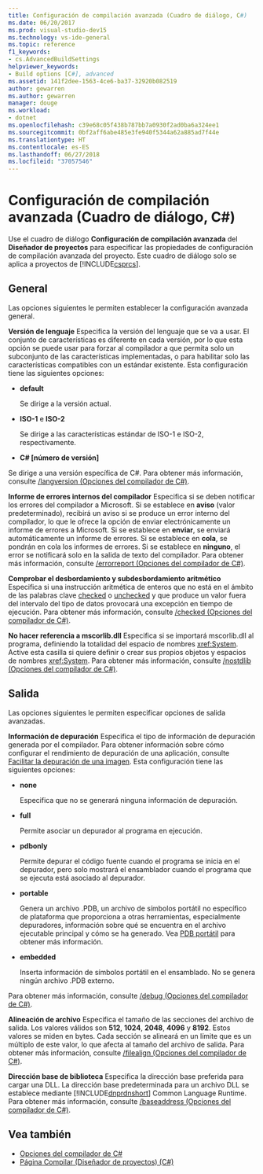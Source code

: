 ```yaml
---
title: Configuración de compilación avanzada (Cuadro de diálogo, C#)
ms.date: 06/20/2017
ms.prod: visual-studio-dev15
ms.technology: vs-ide-general
ms.topic: reference
f1_keywords:
- cs.AdvancedBuildSettings
helpviewer_keywords:
- Build options [C#], advanced
ms.assetid: 141f2dee-1563-4ce6-ba37-32920b082519
author: gewarren
ms.author: gewarren
manager: douge
ms.workload:
- dotnet
ms.openlocfilehash: c39e68c05f438b787bb7a0930f2ad0ba6a324ee1
ms.sourcegitcommit: 0bf2aff6abe485e3fe940f5344a62a885ad7f44e
ms.translationtype: HT
ms.contentlocale: es-ES
ms.lasthandoff: 06/27/2018
ms.locfileid: "37057546"
---
```

# <a name="advanced-build-settings-dialog-box-c"></a>Configuración de compilación avanzada (Cuadro de diálogo, C#)

Use el cuadro de diálogo **Configuración de compilación avanzada** del **Diseñador de proyectos** para especificar las propiedades de configuración de compilación avanzada del proyecto. Este cuadro de diálogo solo se aplica a proyectos de [!INCLUDE[csprcs](../../data-tools/includes/csprcs_md.md)].

## <a name="general"></a>General

 Las opciones siguientes le permiten establecer la configuración avanzada general.

 **Versión de lenguaje** Especifica la versión del lenguaje que se va a usar. El conjunto de características es diferente en cada versión, por lo que esta opción se puede usar para forzar al compilador a que permita solo un subconjunto de las características implementadas, o para habilitar solo las características compatibles con un estándar existente. Esta configuración tiene las siguientes opciones:

 - **default**

   Se dirige a la versión actual.

- **ISO-1** e **ISO-2**

  Se dirige a las características estándar de ISO-1 e ISO-2, respectivamente.

- **C# [número de versión]**

 Se dirige a una versión específica de C#. Para obtener más información, consulte [/langversion (Opciones del compilador de C#)](/dotnet/csharp/language-reference/compiler-options/langversion-compiler-option).


 **Informe de errores internos del compilador** Especifica si se deben notificar los errores del compilador a Microsoft. Si se establece en **aviso** (valor predeterminado), recibirá un aviso si se produce un error interno del compilador, lo que le ofrece la opción de enviar electrónicamente un informe de errores a Microsoft. Si se establece en **enviar**, se enviará automáticamente un informe de errores. Si se establece en **cola**, se pondrán en cola los informes de errores. Si se establece en **ninguno**, el error se notificará solo en la salida de texto del compilador. Para obtener más información, consulte [/errorreport (Opciones del compilador de C#)](/dotnet/csharp/language-reference/compiler-options/errorreport-compiler-option).

 **Comprobar el desbordamiento y subdesbordamiento aritmético** Especifica si una instrucción aritmética de enteros que no está en el ámbito de las palabras clave [checked](/dotnet/csharp/language-reference/keywords/checked) o [unchecked](/dotnet/csharp/language-reference/keywords/unchecked) y que produce un valor fuera del intervalo del tipo de datos provocará una excepción en tiempo de ejecución. Para obtener más información, consulte [/checked (Opciones del compilador de C#)](/dotnet/csharp/language-reference/compiler-options/checked-compiler-option).

 **No hacer referencia a mscorlib.dll** Especifica si se importará mscorlib.dll al programa, definiendo la totalidad del espacio de nombres <xref:System>. Active esta casilla si quiere definir o crear sus propios objetos y espacios de nombres <xref:System>. Para obtener más información, consulte [/nostdlib (Opciones del compilador de C#)](/dotnet/csharp/language-reference/compiler-options/nostdlib-compiler-option).

## <a name="output"></a>Salida

 Las opciones siguientes le permiten especificar opciones de salida avanzadas.

 **Información de depuración** Especifica el tipo de información de depuración generada por el compilador. Para obtener información sobre cómo configurar el rendimiento de depuración de una aplicación, consulte [Facilitar la depuración de una imagen](/dotnet/framework/debug-trace-profile/making-an-image-easier-to-debug). Esta configuración tiene las siguientes opciones:

- **none**

  Especifica que no se generará ninguna información de depuración.

- **full**

  Permite asociar un depurador al programa en ejecución.

- **pdbonly**

  Permite depurar el código fuente cuando el programa se inicia en el depurador, pero solo mostrará el ensamblador cuando el programa que se ejecuta está asociado al depurador.
- **portable**

  Genera un archivo .PDB, un archivo de símbolos portátil no específico de plataforma que proporciona a otras herramientas, especialmente depuradores, información sobre qué se encuentra en el archivo ejecutable principal y cómo se ha generado. Vea [PDB portátil](https://github.com/dotnet/core/blob/master/Documentation/diagnostics/portable_pdb.md) para obtener más información.

- **embedded**

  Inserta información de símbolos portátil en el ensamblado. No se genera ningún archivo .PDB externo.

Para obtener más información, consulte [/debug (Opciones del compilador de C#)](/dotnet/csharp/language-reference/compiler-options/debug-compiler-option).

**Alineación de archivo** Especifica el tamaño de las secciones del archivo de salida. Los valores válidos son **512**, **1024**, **2048**, **4096** y **8192**. Estos valores se miden en bytes. Cada sección se alineará en un límite que es un múltiplo de este valor, lo que afecta al tamaño del archivo de salida. Para obtener más información, consulte [/filealign (Opciones del compilador de C#)](/dotnet/csharp/language-reference/compiler-options/filealign-compiler-option).

**Dirección base de biblioteca** Especifica la dirección base preferida para cargar una DLL. La dirección base predeterminada para un archivo DLL se establece mediante [!INCLUDE[dnprdnshort](../../code-quality/includes/dnprdnshort_md.md)] Common Language Runtime. Para obtener más información, consulte [/baseaddress (Opciones del compilador de C#)](/dotnet/csharp/language-reference/compiler-options/baseaddress-compiler-option).

## <a name="see-also"></a>Vea también

- [Opciones del compilador de C#](/dotnet/csharp/language-reference/compiler-options/index)
- [Página Compilar (Diseñador de proyectos) (C#)](../../ide/reference/build-page-project-designer-csharp.md)